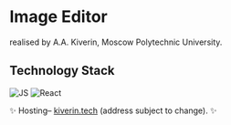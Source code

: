 # Image Editor
realised by A.A. Kiverin, Moscow Polytechnic University.
## Technology Stack
![JS](https://img.shields.io/badge/JavaScript-323330?style=for-the-badge&logo=javascript&logoColor=F7DF1E)
![React](https://img.shields.io/badge/React-20232A?style=for-the-badge&logo=react&logoColor=61DAFB)

✨ Hosting– [kiverin.tech](http://kiverin.tech/) (address subject to change). ✨

